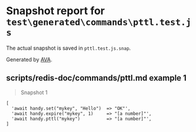 # Snapshot report for `test\generated\commands\pttl.test.js`

The actual snapshot is saved in `pttl.test.js.snap`.

Generated by [AVA](https://ava.li).

## scripts/redis-doc/commands/pttl.md example 1

> Snapshot 1

    [
      'await handy.set("mykey", "Hello")  => "OK"',
      'await handy.expire("mykey", 1)     => "[a number]"',
      'await handy.pttl("mykey")          => "[a number]"',
    ]
